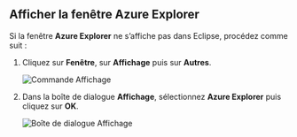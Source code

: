 ## <a name="display-the-azure-explorer-view"></a>Afficher la fenêtre Azure Explorer

Si la fenêtre **Azure Explorer** ne s’affiche pas dans Eclipse, procédez comme suit :

1. Cliquez sur **Fenêtre**, sur **Affichage** puis sur **Autres**.

   ![Commande Affichage](./media/azure-toolkit-for-eclipse-show-azure-explorer/show-az-exp-01.png)

2. Dans la boîte de dialogue **Affichage**, sélectionnez **Azure Explorer** puis cliquez sur **OK**.

   ![Boîte de dialogue Affichage](./media/azure-toolkit-for-eclipse-show-azure-explorer/show-az-exp-02.png)


